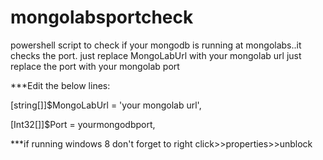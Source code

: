 # mongolabsportcheck
powershell script to check if your mongodb is running at mongolabs..it checks the port.
just replace MongoLabUrl with your mongolab url
just replace the port with your mongolab port


***Edit the below lines:

 [string[]]$MongoLabUrl = 'your mongolab url',
 
 [Int32[]]$Port = yourmongodbport,
 

***if running windows 8 don't forget to right click>>properties>>unblock

